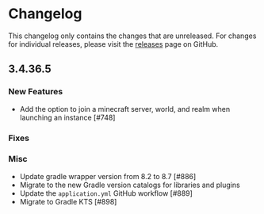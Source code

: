 # Changelog

This changelog only contains the changes that are unreleased. For changes for individual releases, please visit the
[releases](https://github.com/ATLauncher/ATLauncher/releases) page on GitHub.

## 3.4.36.5

### New Features

- Add the option to join a minecraft server, world, and realm when launching an instance [#748]

### Fixes

### Misc
- Update gradle wrapper version from 8.2 to 8.7 [#886]
- Migrate to the new Gradle version catalogs for libraries and plugins
- Update the `application.yml` GitHub workflow [#889]
- Migrate to Gradle KTS [#898]